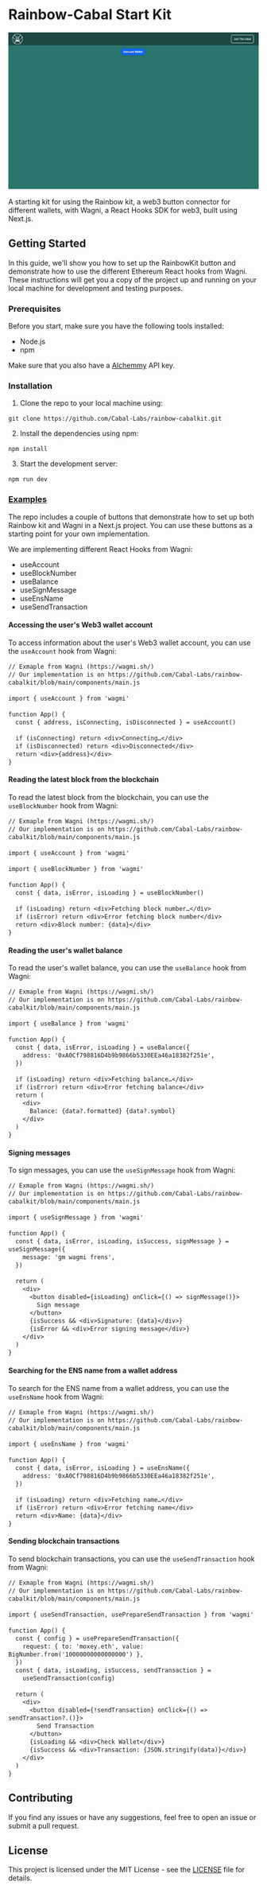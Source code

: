 # Rainbow-Cabal Start Kit
![Example](./example.gif)

A starting kit for using the Rainbow kit, a web3 button connector for different wallets, with Wagni, a React Hooks SDK for web3, built using Next.js. 

## Getting Started
 In this guide, we'll show you how to set up the RainbowKit button and demonstrate how to use the different Ethereum React hooks from Wagni.
These instructions will get you a copy of the project up and running on your local machine for development and testing purposes.

### Prerequisites

Before you start, make sure you have the following tools installed:

- Node.js
- npm

Make sure that you also have a [Alchemmy](https://www.alchemy.com/) API key.

### Installation

1. Clone the repo to your local machine using:
```
git clone https://github.com/Cabal-Labs/rainbow-cabalkit.git
```

2. Install the dependencies using npm:

```
npm install
```
3. Start the development server:

```
npm run dev
```

### [Examples](https://github.com/Cabal-Labs/rainbow-cabalkit/blob/main/components/main.js)

The repo includes a couple of buttons that demonstrate how to set up both Rainbow kit and Wagni in a Next.js project. You can use these buttons as a starting point for your own implementation.

We are implementing different React Hooks from Wagni:

- useAccount
- useBlockNumber
- useBalance
- useSignMessage
- useEnsName
- useSendTransaction 

#### Accessing the user's Web3 wallet account
To access information about the user's Web3 wallet account, you can use the `useAccount` hook from Wagni:

```
// Exmaple from Wagni (https://wagmi.sh/)
// Our implementation is on https://github.com/Cabal-Labs/rainbow-cabalkit/blob/main/components/main.js

import { useAccount } from 'wagmi'
 
function App() {
  const { address, isConnecting, isDisconnected } = useAccount()
 
  if (isConnecting) return <div>Connecting…</div>
  if (isDisconnected) return <div>Disconnected</div>
  return <div>{address}</div>
}
```
#### Reading the latest block from the blockchain
To read the latest block from the blockchain, you can use the `useBlockNumber` hook from Wagni:

```
// Exmaple from Wagni (https://wagmi.sh/)
// Our implementation is on https://github.com/Cabal-Labs/rainbow-cabalkit/blob/main/components/main.js

import { useAccount } from 'wagmi'
 
import { useBlockNumber } from 'wagmi'
 
function App() {
  const { data, isError, isLoading } = useBlockNumber()
 
  if (isLoading) return <div>Fetching block number…</div>
  if (isError) return <div>Error fetching block number</div>
  return <div>Block number: {data}</div>
}
```
#### Reading the user's wallet balance
To read the user's wallet balance, you can use the `useBalance` hook from Wagni:

```
// Exmaple from Wagni (https://wagmi.sh/)
// Our implementation is on https://github.com/Cabal-Labs/rainbow-cabalkit/blob/main/components/main.js

import { useBalance } from 'wagmi'
 
function App() {
  const { data, isError, isLoading } = useBalance({
    address: '0xA0Cf798816D4b9b9866b5330EEa46a18382f251e',
  })
 
  if (isLoading) return <div>Fetching balance…</div>
  if (isError) return <div>Error fetching balance</div>
  return (
    <div>
      Balance: {data?.formatted} {data?.symbol}
    </div>
  )
}
```
#### Signing messages
To sign messages, you can use the `useSignMessage` hook from Wagni:

```
// Exmaple from Wagni (https://wagmi.sh/)
// Our implementation is on https://github.com/Cabal-Labs/rainbow-cabalkit/blob/main/components/main.js

import { useSignMessage } from 'wagmi'
 
function App() {
  const { data, isError, isLoading, isSuccess, signMessage } = useSignMessage({
    message: 'gm wagmi frens',
  })
 
  return (
    <div>
      <button disabled={isLoading} onClick={() => signMessage()}>
        Sign message
      </button>
      {isSuccess && <div>Signature: {data}</div>}
      {isError && <div>Error signing message</div>}
    </div>
  )
}
```
#### Searching for the ENS name from a wallet address
To search for the ENS name from a wallet address, you can use the `useEnsName` hook from Wagni:

```
// Exmaple from Wagni (https://wagmi.sh/)
// Our implementation is on https://github.com/Cabal-Labs/rainbow-cabalkit/blob/main/components/main.js

import { useEnsName } from 'wagmi'
 
function App() {
  const { data, isError, isLoading } = useEnsName({
    address: '0xA0Cf798816D4b9b9866b5330EEa46a18382f251e',
  })
 
  if (isLoading) return <div>Fetching name…</div>
  if (isError) return <div>Error fetching name</div>
  return <div>Name: {data}</div>
}
```
#### Sending blockchain transactions
To send blockchain transactions, you can use the `useSendTransaction` hook from Wagni:

```
// Exmaple from Wagni (https://wagmi.sh/)
// Our implementation is on https://github.com/Cabal-Labs/rainbow-cabalkit/blob/main/components/main.js

import { useSendTransaction, usePrepareSendTransaction } from 'wagmi'
 
function App() {
  const { config } = usePrepareSendTransaction({
    request: { to: 'moxey.eth', value: BigNumber.from('10000000000000000') },
  })
  const { data, isLoading, isSuccess, sendTransaction } =
    useSendTransaction(config)
 
  return (
    <div>
      <button disabled={!sendTransaction} onClick={() => sendTransaction?.()}>
        Send Transaction
      </button>
      {isLoading && <div>Check Wallet</div>}
      {isSuccess && <div>Transaction: {JSON.stringify(data)}</div>}
    </div>
  )
}
```


## Contributing

If you find any issues or have any suggestions, feel free to open an issue or submit a pull request.

## License

This project is licensed under the MIT License - see the [LICENSE](https://github.com/Cabal-Labs/rainbow-cabalkit/blob/main/LICENSE) file for details.
